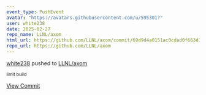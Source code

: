 ```yaml
---
event_type: PushEvent
avatar: "https://avatars.githubusercontent.com/u/595301?"
user: white238
date: 2025-02-27
repo_name: LLNL/axom
html_url: https://github.com/LLNL/axom/commit/69d9d4a0151ac0cdad0f663d11e80f9d3b0686a8
repo_url: https://github.com/LLNL/axom
---
```


<a href='https://github.com/white238' target='_blank'>white238</a> pushed to <a href='https://github.com/LLNL/axom' target='_blank'>LLNL/axom</a>

<small>limit build</small>

<a href='https://github.com/LLNL/axom/commit/69d9d4a0151ac0cdad0f663d11e80f9d3b0686a8' target='_blank'>View Commit</a>